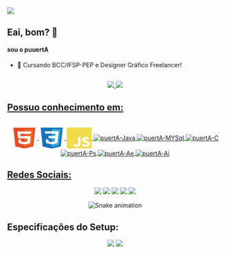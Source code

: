 <img align="center" src="https://pbs.twimg.com/profile_banners/1328013539211153408/1613269105/1500x500">

## Eai, bom? 👋

#### sou o puuertA 

- 👤 Cursando BCC/IFSP-PEP e Designer Gráfico Freelancer!

##

<div align="center">
  <a href="https://github.com/puuertA">
  <img height="180em" src="https://github-readme-stats.vercel.app/api?username=puuertA&show_icons=true&theme=nightowl&include_all_commits=true&count_private=true"/>
  <img height="180em" src="https://github-readme-stats.vercel.app/api/top-langs/?username=puuertA&layout=compact&langs_count=7&theme=nightowl"/>
</div>

## Possuo conhecimento em:

<div align="center" style="display: inline_block"><br>
  <img align="center" alt="puertA-HTML" height="50" width="60" src="https://raw.githubusercontent.com/devicons/devicon/master/icons/html5/html5-original.svg">
  <img align="center" alt="puertA-CSS" height="50" width="60" src="https://raw.githubusercontent.com/devicons/devicon/master/icons/css3/css3-original.svg">
  <img align="center" alt="puertA-Js" height="50" width="60" src="https://raw.githubusercontent.com/devicons/devicon/master/icons/javascript/javascript-plain.svg">
  <img align="center" alt="puertA-Java" height="50" width="60" src="https://cdn.jsdelivr.net/gh/devicons/devicon/icons/java/java-original.svg">
  <img align="center" alt="puertA-MYSql" height="50" width="60" src="https://cdn.jsdelivr.net/gh/devicons/devicon/icons/mysql/mysql-original.svg">
  <img align="center" alt="puertA-C" height="50" width="60" src="https://cdn.jsdelivr.net/gh/devicons/devicon/icons/c/c-original.svg">
  <img align="center" alt="puertA-Ps" height="50" width="60" src="https://cdn.jsdelivr.net/gh/devicons/devicon/icons/photoshop/photoshop-plain.svg">
  <img align="center" alt="puertA-Ae" height="50" width="60" src="https://cdn.jsdelivr.net/gh/devicons/devicon/icons/aftereffects/aftereffects-original.svg">
  <img align="center" alt="puertA-Ai" height="50" width="60" src="https://cdn.jsdelivr.net/gh/devicons/devicon/icons/illustrator/illustrator-plain.svg">
</div>

## Redes Sociais:

<div align="center"> 
  <a href="https://www.youtube.com/channel/UCss_5B2dvs4RQmUHaCRXfGw" target="_blank"><img src="https://img.shields.io/badge/YouTube-FF0000?style=for-the-badge&logo=youtube&logoColor=white" target="_blank"></a>
  <a href="https://www.instagram.com/porta.em.espanhol/" target="_blank"><img src="https://img.shields.io/badge/-Instagram-%23E4405F?style=for-the-badge&logo=instagram&logoColor=white" target="_blank"></a>
 	<a href="https://www.twitch.tv/puuertA" target="_blank"><img src="https://img.shields.io/badge/Twitch-9146FF?style=for-the-badge&logo=twitch&logoColor=white" target="_blank"></a>
  <a href = "mailto:puertagraphics@gmail.com"><img src="https://img.shields.io/badge/-Gmail-%23333?style=for-the-badge&logo=gmail&logoColor=white" target="_blank"></a>
  <a href = "https://twitter.com/pequenoporta"><img src="https://img.shields.io/badge/Twitter-1DA1F2?style=for-the-badge&logo=twitter&logoColor=white"></a>
 
  ![Snake animation](https://github.com/puuertA/puuertA/blob/output/github-contribution-grid-snake.svg)
 
</div>

## Especificações do Setup:
<div align="center">
<a href=""><img src="https://img.shields.io/badge/NVIDIA-GTX1050-76B900?style=for-the-badge&logo=nvidia&logoColor=white"></a>
<a href=""><img src="https://img.shields.io/badge/XEON%20E5-2666V3?style=for-the-badge&logo=intel&logoColor=white&label=INTEL&color=0071C5"></a>
</div>
